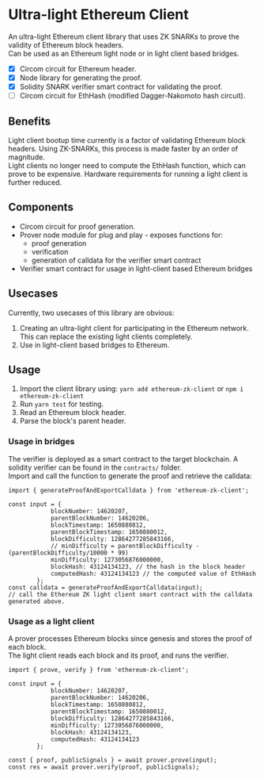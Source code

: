 # Ultra-light Ethereum Client

An ultra-light Ethereum client library that uses ZK SNARKs to prove the validity of Ethereum block headers.  
Can be used as an Ethereum light node or in light client based bridges.

- [x] Circom circuit for Ethereum header.
- [x] Node library for generating the proof.
- [x] Solidity SNARK verifier smart contract for validating the proof.
- [ ] Circom circuit for EthHash (modified Dagger-Nakomoto hash circuit).

## Benefits
Light client bootup time currently is a factor of validating Ethereum block headers. Using ZK-SNARKs, this process is made faster by an order of magnitude.  
Light clients no longer need to compute the EthHash function, which can prove to be expensive. Hardware requirements for running a light client is further reduced.

## Components
- Circom circuit for proof generation.
- Prover node module for plug and play - exposes functions for:
  - proof generation
  - verification
  - generation of calldata for the verifier smart contract
- Verifier smart contract for usage in light-client based Ethereum bridges

## Usecases
Currently, two usecases of this library are obvious:
1. Creating an ultra-light client for participating in the Ethereum network. This can replace the existing light clients completely.
2. Use in light-client based bridges to Ethereum.

## Usage
1. Import the client library using: `yarn add ethereum-zk-client` or `npm i ethereum-zk-client`
2. Run `yarn test` for testing.
3. Read an Ethereum block header.
4. Parse the block's parent header.

### Usage in bridges
The verifier is deployed as a smart contract to the target blockchain. A solidity verifier can be found in the `contracts/` folder.  
Import and call the function to generate the proof and retrieve the calldata:
```
import { generateProofAndExportCalldata } from 'ethereum-zk-client';

const input = {
            blockNumber: 14620207,
            parentBlockNumber: 14620206,
            blockTimestamp: 1650880812,
            parentBlockTimestamp: 1650880012,
            blockDifficulty: 12864277285843166,
            // minDifficulty = parentBlockDifficulty - (parentBlockDifficulty/10000 * 99)
            minDifficulty: 1273056876000000,
            blockHash: 43124134123, // the hash in the block header
            computedHash: 43124134123 // the computed value of EthHash
        };
const calldata = generateProofAndExportCalldata(input);
// call the Ethereum ZK light client smart contract with the calldata generated above.
```

### Usage as a light client
A prover processes Ethereum blocks since genesis and stores the proof of each block.  
The light client reads each block and its proof, and runs the verifier.
```
import { prove, verify } from 'ethereum-zk-client';

const input = {
            blockNumber: 14620207,
            parentBlockNumber: 14620206,
            blockTimestamp: 1650880812,
            parentBlockTimestamp: 1650880012,
            blockDifficulty: 12864277285843166,
            minDifficulty: 1273056876000000,
            blockHash: 43124134123,
            computedHash: 43124134123
        };

const { proof, publicSignals } = await prover.prove(input);
const res = await prover.verify(proof, publicSignals);
```
